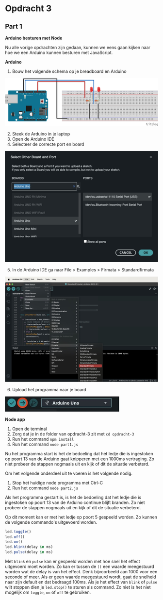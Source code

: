 # Opdracht 3
## Part 1
**Arduino besturen met Node**

Nu alle vorige opdrachten zijn gedaan, kunnen we eens gaan kijken naar hoe we een Arduino kunnen besturen met JavaScript.

**Arduino**
1. Bouw het volgende schema op je breadboard en Arduino

![opdracht-3](./opdracht-3.svg)

2. Steek de Arduino in je laptop
3. Open de Arduino IDE
4. Selecteer de correcte port en board

![port-board-selection](../images/port-board-selection.jpeg)

5. In de Arduino IDE ga naar File > Examples > Firmata > Standardfirmata

![example-selection](../images/example-selection.jpeg)

6. Upload het programma naar je board

![upload-program](../images/upload-program.jpeg)

**Node app**
1. Open de terminal
2. Zorg dat je in de folder van opdracht-3 zit met `cd opdracht-3`
3. Run het command `npm install`
4. Run het command `node part1.js`

Nu het programma start is het de bedoeling dat het ledje die is ingestoken op poort 13 van de Arduino gaat knipperen met een 1000ms vertraging. Zo niet probeer de stappen nogmaals uit en kijk of dit de situatie verbeterd.

Om het volgende onderdeel uit te voeren is het volgende nodig.

1. Stop het huidige node programma met Ctrl-C
2. Run het command `node part2.js`

Als het programma gestart is, is het de bedoeling dat het ledje die is ingestoken op poort 13 van de Arduino continue blijft branden. Zo niet probeer de stappen nogmaals uit en kijk of dit de situatie verbeterd.

Op dit moment kan er met het ledje op poort 5 gespeeld worden. Zo kunnen de volgende commando's uitgevoerd worden.

```js
led.toggle()
led.off()
led.on()
led.blink(delay in ms)
led.pulse(delay in ms)
```

Met `blink` en `pulse` kan er gespeeld worden met hoe snel het effect uitgevoerd moet worden. Zo kan er tussen de `()` een waarde meegestuurd worden wat de delay is van het effect. Denk bijvoorbeeld aan 1000 voor een seconde of meer. Als er geen waarde meegestuurd wordt, gaat de snelheid naar zijn default en dat bedraagd 100ms. Als je het effect van `blink` of `pulse` wilt stoppen dien je `led.stop()` te sturen als command. Zo niet is het niet mogelijk om `toggle`, `on` of `off` te gebruiken.